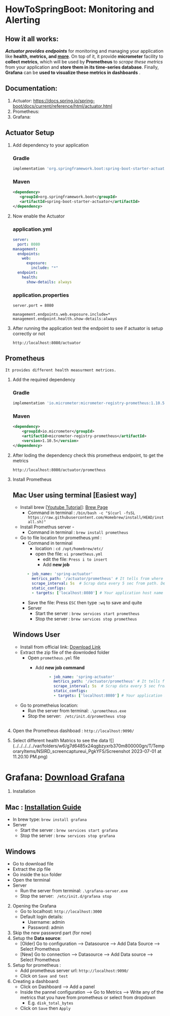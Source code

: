 # HowToSpringBoot: Monitoring and Alerting

## How it all works: 

**_Actuator provides endpoints_** for monitoring and managing your application like **health, metrics, and [more](https://docs.spring.io/spring-boot/docs/2.5.6/reference/html/actuator.html#actuator.endpoints)**. 
On top of it, it  provide **micrometer**  facility to **collect metrics**, which will be used by **Prometheus** to _scrape these metrics_ 
from your application and **store them in its time-series database**. 
Finally, **Grafana** can be **used to visualize these metrics in dashboards** .


## Documentation: 
1. Actuator: https://docs.spring.io/spring-boot/docs/current/reference/html/actuator.html
2. Prometheus:
3. Grafana: 


## Actuator Setup
1. Add dependency to your application

   ### Gradle
   ```gradle
   implementation 'org.springframework.boot:spring-boot-starter-actuator'
   ```
    
   ### Maven
   ```xml
   <dependency>
      <groupId>org.springframework.boot</groupId>
      <artifactId>spring-boot-starter-actuator</artifactId>
   </dependency>
   ```

 2. Now enable the Actuator

    ### application.yml
    ```yml
    server:
      port: 8080
    management:
      endpoints:
        web:
          exposure:
            include: "*" 
      endpoint:
        health:
          show-details: always
    
    ```
    
    ### application.properties
    ```properties
    server.port = 8080
    
    management.endpoints.web.exposure.include=*
    management.endpoint.health.show-details:always
    ```
 3. After running the application test the endpoint to see if actuator is setup correctly or not

    ```http request
    http://localhost:8080/actuator
    ```
    
## Prometheus 

    It provides different health measurment metrices. 

 1. Add the required dependency
    ### Gradle
    ```gradle
    implementation 'io.micrometer:micrometer-registry-prometheus:1.10.5'
    ```
    
    ### Maven
    ```xml
    <dependency>
        <groupId>io.micrometer</groupId>
        <artifactId>micrometer-registry-prometheus</artifactId>
        <version>1.10.5</version>
    </dependency>
    ```
 2. After loding the dependency check this prometheus endpoint, to get the metrics 
    ```http request
    http://localhost:8080/actuator/prometheus
    ```
 3. Install Prometheus
    
    ## Mac User using terminal [Easiest way]
    
       - Install brew [[Youtube Tutorial](https://www.youtube.com/watch?v=S9mjz4P8_ZQ&ab_channel=atquil)]: [Brew Page](https://brew.sh/)
         - Command in terminal : ```/bin/bash -c "$(curl -fsSL https://raw.githubusercontent.com/Homebrew/install/HEAD/install.sh)"```
       - Install Promethus server -
         - Command in terminal : ```brew install prometheus```
       - Go to file location for prometheus.yml : 
         - Command in terminal 
           - location : ```cd /opt/homebrew/etc/```
           - open the file: ```vi prometheus.yml```
             - edit the file: ```Press i to insert```
             - Add **new job** 
         ```yaml
            - job_name: 'spring-actuator'
              metrics_path: '/actuator/prometheus' # It tells from where we will get the data
              scrape_interval: 5s  # Scrap data every 5 sec from path. Default is 1 min
              static_configs:
              - targets: ['localhost:8080'] # Your application host name
         ```
         -  Save the file: Press ```ESC``` then type ```:wq``` to save and quite
         - Server
           - Start the server : ```brew services start prometheus```
           - Stop the server  : ```brew services stop prometheus```
     
    ## Windows User

    - Install from official link: [Download Link](https://prometheus.io/download/)
    - Extract the zip file of the downloded folder
         - Open ```prometheus.yml``` file
           - Add **new job command**

             ```yaml
                   - job_name: 'spring-actuator'
                     metrics_path: '/actuator/prometheus' # It tells from where we will get the data
                     scrape_interval: 5s  # Scrap data every 5 sec from path. Default is 1 min
                     static_configs:
                     - targets: ['localhost:8080'] # Your application host name
                ```
     - Go to prometheius location: 
       - Run the server from terminal: ```.\prometheus.exe```
       - Stop the server: ``` /etc/init.d/prometheus stop```
       ##
4. Open the Prometheus dashboad : ```http://localhost:9090/```
5. Select different health Matrics to see the data ![](../../../../../var/folders/w6/g7d6485x24qgbzyxrb370m800000gn/T/TemporaryItems/NSIRD_screencaptureui_PgkYFS/Screenshot 2023-07-01 at 11.20.10 PM.png)

# Grafana: [Download Grafana](https://grafana.com/grafana/download`) 

1. Installation 
## Mac : [Installation Guide](https://grafana.com/docs/grafana/latest/setup-grafana/installation/mac/)

 - In brew type: ```brew install grafana``` 
 - Server
     - Start the server : ```brew services start grafana```
     - Stop the server  : ```brew services stop grafana```

## Windows
 - Go to download file
 - Extract the zip file
 - Go inside the ```bin``` folder
 - Open the terminal 
 - Server
     - Run the server from terminal: ```.\grafana-server.exe```
     - Stop the server: ``` /etc/init.d/grafana stop```

2. Opening the Grafana
   - Go to localhost: ```http://localhost:3000```
   - Default login details:
     - Username: admin
     - Password: admin
3. Skip the new password part (for now)
4. Setup the **Data source**:
   - [Older] Go to configuration --> Datasource --> Add Data Source --> Select Prometheus 
   - [New] Go to connection --> Datasource --> Add Data source --> Select Prometheus
5. Setup for prometheus : 
   - Add prometheus server url: ```http://localhost:9090/```
   - Click on ```Save and test```
7. Creating a dashboard: 
   - Click on Dashboard --> Add a panel 
   - Inside the pannel configuration --> Go to Metrics --> Write any of the metrics that you have from prometheus or select from dropdown
     - E.g. ```disk_total_bytes```
   - Click on ```Save``` then ```Apply```